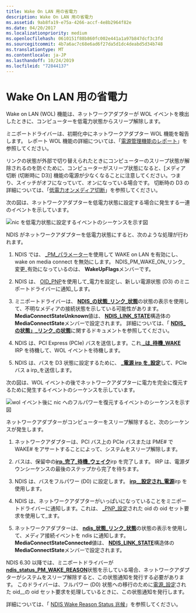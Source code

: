 ```yaml
---
title: Wake On LAN 用の省電力
description: Wake On LAN 用の省電力
ms.assetid: 9ab8fa19-e75a-4266-accf-4e8b2964f82e
ms.date: 04/20/2017
ms.localizationpriority: medium
ms.openlocfilehash: 0610151f88b860fc002e441a1a97b847dcf3c3fd
ms.sourcegitcommit: 4b7a6ac7c68e6ad6f27da5d1dc4deabd5d34b748
ms.translationtype: MT
ms.contentlocale: ja-JP
ms.lasthandoff: 10/24/2019
ms.locfileid: "72844137"
---
```

# <a name="low-power-for-wake-on-lan"></a>Wake On LAN 用の省電力





Wake on LAN (WOL) 機能は、ネットワークアダプターが WOL イベントを検出したときに、コンピューターを低電力状態からスリープ解除します。

ミニポートドライバーは、初期化中にネットワークアダプター WOL 機能を報告します。 レポート WOL 機能の詳細については、「[電源管理機能のレポート](reporting-power-management-capabilities.md)」を参照してください。

リンクの状態が外部で切り替えられたときにコンピューターのスリープ状態が解除されるのを防ぐために、コンピューターがスリープ状態になると、[メディア切断 (切断時に D3)] 機能の電源が少なくなることに注意してください。つまり、スイッチがオフになっていて、オンになっている場合です。 切断時の D3 の詳細については、「[低電力オンメディア切断](low-power-on-media-disconnect.md)」を参照してください。

次の図は、ネットワークアダプターを低電力状態に設定する場合に発生する一連のイベントを示しています。

![nic を低電力状態に設定するイベントのシーケンスを示す図](images/d3onsleep.png)

NDIS がネットワークアダプターを低電力状態にすると、次のような処理が行われます。

1.  NDIS では、 [\_PM\_パラメーター](https://docs.microsoft.com/windows-hardware/drivers/network/oid-pm-parameters)を使用して WAKE on LAN を有効にし、wake on media connect を無効にします。 NDIS\_PM\_WAKE\_ON\_リンク\_変更\_有効になっているのは、 **WakeUpFlags**メンバーです。

2.  NDIS は、 [OID\_PNP](https://docs.microsoft.com/windows-hardware/drivers/network/oid-pnp-set-power)を使用して\_電力を設定し、新しい電源状態 (D3) のミニポートドライバーに通知\_します。

3.  ミニポートドライバーは、 [**NDIS\_の状態\_リンク\_状態**](https://docs.microsoft.com/windows-hardware/drivers/network/ndis-status-link-state)の状態の表示を使用して、不明なメディアの接続状態を示している可能性があります。 **MediaConnectStateUnknown**値は、 [**NDIS\_LINK\_STATE**](https://docs.microsoft.com/windows-hardware/drivers/ddi/ntddndis/ns-ntddndis-_ndis_link_state)構造体の**MediaConnectState**メンバーで設定されます。 詳細については、「 [**NDIS\_の状態」\_リンク\_の状態**](https://docs.microsoft.com/windows-hardware/drivers/network/ndis-status-link-state)に関するドキュメントを参照してください。

4.  NDIS は、PCI Express (PCIe) バスを送信します。これ[ **\_は\_待機\_WAKE**](https://docs.microsoft.com/windows-hardware/drivers/kernel/irp-mn-wait-wake) IRP を待機して、WOL イベントを待機します。

5.  NDIS は、バスを D3 状態に設定するために、 [ **\_電源 irp を\_設定**](https://docs.microsoft.com/windows-hardware/drivers/kernel/irp-mn-set-power)して、PCIe バス a irp\_を送信します。

次の図は、WOL イベントの後でネットワークアダプターに電力を完全に復元するために発生するイベントのシーケンスを示しています。

![wol イベント後に nic へのフルパワーを復元するイベントのシーケンスを示す図](images/d0onwol.png)

ネットワークアダプターがコンピューターをスリープ解除すると、次のシーケンスが発生します。

1.  ネットワークアダプターは、PCI バス上の PCIe バスまたは PME\# で WAKE\# をアサートすることによって、システムをスリープ解除します。

2.  バスは、保留中の[**irp\_完了\_待機\_ウェイク**](https://docs.microsoft.com/windows-hardware/drivers/kernel/irp-mn-wait-wake)irp を完了します。 IRP は、電源ダウンシーケンスの最後のステップから完了を待ちます。

3.  NDIS は、バスをフルパワー (D0) に設定します。 [**irp\_\_設定され\_電源**](https://docs.microsoft.com/windows-hardware/drivers/kernel/irp-mn-set-power)irp を使用します。

4.  NDIS は、ネットワークアダプターがいっぱいになっていることをミニポートドライバーに通知します。これは、 [\_PNP\_設定](https://docs.microsoft.com/windows-hardware/drivers/network/oid-pnp-set-power)された oid の oid セット要求を使用して\_ます。

5.  ネットワークアダプターは、 [**ndis\_状態\_リンク\_状態**](https://docs.microsoft.com/windows-hardware/drivers/network/ndis-status-link-state)の状態の表示を使用して、メディア接続イベントを ndis に通知します。 **MediaConnectStateConnected**値は、 [**NDIS\_LINK\_STATE**](https://docs.microsoft.com/windows-hardware/drivers/ddi/ntddndis/ns-ntddndis-_ndis_link_state)構造体の**MediaConnectState**メンバーで設定されます。

NDIS 6.30 以降では、ミニポートドライバーが[**ndis\_status\_PM\_WAKE\_REASON**](https://docs.microsoft.com/windows-hardware/drivers/network/ndis-status-pm-wake-reason)状態を示している場合、ネットワークアダプターがシステムをスリープ解除すると、この状態通知を発行する必要があります。 このドライバーは、フルパワー (D0) 状態への移行のために[電源\_設定](https://docs.microsoft.com/windows-hardware/drivers/network/oid-pnp-set-power)された oid\_\_の oid セット要求を処理しているときに、この状態通知を発行します。

詳細については、「 [NDIS Wake Reason Status 兆候](ndis-wake-reason-status-indications.md)」を参照してください。

 

 





